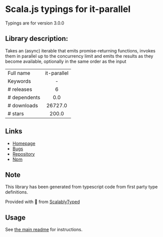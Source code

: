 
# Scala.js typings for it-parallel

Typings are for version 3.0.0

## Library description:
Takes an (async) iterable that emits promise-returning functions, invokes them in parallel up to the concurrency limit and emits the results as they become available, optionally in the same order as the input

|                    |                 |
| ------------------ | :-------------: |
| Full name          | it-parallel |
| Keywords           | - |
| # releases         | 6 |
| # dependents       | 0.0 |
| # downloads        | 26727.0 |
| # stars            | 200.0 |

## Links
- [Homepage](https://github.com/achingbrain/it/tree/master/packages/it-parallel#readme)
- [Bugs](https://github.com/achingbrain/it/issues)
- [Repository](https://github.com/achingbrain/it)
- [Npm](https://www.npmjs.com/package/it-parallel)
    


## Note
This library has been generated from typescript code from first party type definitions.

Provided with :purple_heart: from [ScalablyTyped](https://github.com/oyvindberg/ScalablyTyped)

## Usage
See [the main readme](../../readme.md) for instructions.



